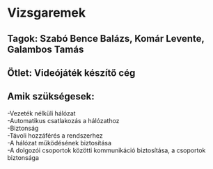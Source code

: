 # Vizsgaremek
## Tagok: Szabó Bence Balázs, Komár Levente, Galambos Tamás
## Ötlet: Videójáték készítő cég
## Amik szükségesek:
-Vezeték nélküli hálózat <br>
-Automatikus csatlakozás a hálózathoz <br>
-Biztonság <br>
-Távoli hozzáférés a rendszerhez <br>
-A hálózat működésének biztosítása <br>
-A dolgozói csoportok közötti kommunikáció biztosítása, a csoportok biztonsága <br>
